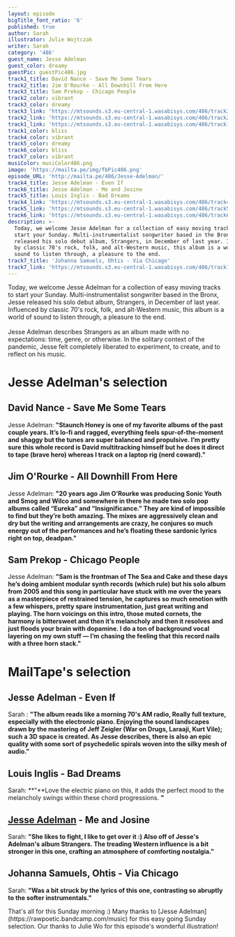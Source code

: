 ```yaml
---
layout: episode
bigTitle_font_ratio: '6'
published: true
author: Sarah
illustrator: Julie Wojtczak
writer: Sarah
category: '486'
guest_name: Jesse Adelman
guest_color: dreamy
guestPic: guestPic486.jpg
track1_title: David Nance - Save Me Some Tears
track2_title: Jim O'Rourke - All Downhill From Here
track3_title: Sam Prekop - Chicago People
track2_color: vibrant
track3_color: dreamy
track3_link: 'https://mtsounds.s3.eu-central-1.wasabisys.com/486/track3.mp3'
track2_link: 'https://mtsounds.s3.eu-central-1.wasabisys.com/486/track2.mp3'
track1_link: 'https://mtsounds.s3.eu-central-1.wasabisys.com/486/track1.mp3'
track1_color: bliss
track4_color: vibrant
track5_color: dreamy
track6_color: bliss
track7_color: vibrant
musiColor: musiColor486.png
image: 'https://mailta.pe/img/fbPic486.png'
episode_URL: 'http://mailta.pe/486/Jesse-Adelman/'
track4_title: Jesse Adelman - Even If
track6_title: Jesse Adelman - Me and Josine
track5_title: Louis Inglis - Bad Dreams
track4_link: 'https://mtsounds.s3.eu-central-1.wasabisys.com/486/track4.mp3'
track5_link: 'https://mtsounds.s3.eu-central-1.wasabisys.com/486/track5.mp3'
track6_link: 'https://mtsounds.s3.eu-central-1.wasabisys.com/486/track6.mp3'
description: >-
  Today, we welcome Jesse Adelman for a collection of easy moving tracks to
  start your Sunday. Multi-instrumentalist songwriter based in the Bronx, Jesse
  released his solo debut album, Strangers, in December of last year. Influenced
  by classic 70's rock, folk, and alt-Western music, this album is a world of
  sound to listen through, a pleasure to the end.
track7_title: 'Johanna Samuels, Ohtis - Via Chicago'
track7_link: 'https://mtsounds.s3.eu-central-1.wasabisys.com/486/track7.mp3'
---
```

<p id="introduction">Today, we welcome Jesse Adelman for a collection of easy moving tracks to start your Sunday. Multi-instrumentalist songwriter based in the Bronx, Jesse released his solo debut album, Strangers, in December of last year. Influenced by classic 70's rock, folk, and alt-Western music, this album is a world of sound to listen through, a pleasure to the end.
  <br><br>
  Jesse Adelman describes Strangers as an album made with no expectations: time, genre, or otherwise. In the solitary context of the pandemic, Jesse felt completely liberated to experiment, to create, and to reflect on his music. 
</p>

# Jesse Adelman's selection

## David Nance - Save Me Some Tears
Jesse Adelman: **"**Staunch Honey is one of my favorite albums of the past couple years. It’s lo-fi and ragged, everything feels spur-of-the-moment and shaggy but the tunes are super balanced and propulsive. I’m pretty sure this whole record is David multitracking himself but he does it direct to tape (brave hero) whereas I track on a laptop rig (nerd coward).**"**

## Jim O'Rourke - All Downhill From Here
Jesse Adelman: **"**20 years ago Jim O’Rourke was producing Sonic Youth and Smog and Wilco and somewhere in there he made two solo pop albums called “Eureka” and “Insignificance.” They are kind of impossible to find but they’re both amazing. The mixes are aggressively clean and dry but the writing and arrangements are crazy, he conjures so much energy out of the performances and he’s floating these sardonic lyrics right on top, deadpan.**"**

## Sam Prekop - Chicago People
Jesse Adelman: **"**Sam is the frontman of The Sea and Cake and these days he’s doing ambient modular synth records (which rule) but his solo album from 2005 and this song in particular have stuck with me over the years as a masterpiece of restrained tension, he captures so much emotion with a few whispers, pretty spare instrumentation, just great writing and playing. The horn voicings on this intro, those muted cornets, the harmony is bittersweet and then it’s melancholy and then it resolves and just floods your brain with dopamine. I do a ton of background vocal layering on my own stuff — I’m chasing the feeling that this record nails with a three horn stack.**"**

# MailTape's selection

## Jesse Adelman - Even If
Sarah : **"**The album reads like a morning 70's AM radio, Really full texture, especially with the electronic piano. Enjoying the sound landscapes drawn by the mastering of Jeff Zeigler (War on Drugs, Laraaji, Kurt Vile); such a 3D space is created. As Jesse describes, there is also an epic quality with some sort of psychedelic spirals woven into the silky mesh of audio.**"**  

## Louis Inglis - Bad Dreams
Sarah: **"**Love the electric piano on this, it adds the perfect mood to the melancholy swings within these chord progressions. **"**

## [Jesse Adelman](https://dargz.bandcamp.com/) - Me and Josine
Sarah: **"**She likes to fight, I like to get over it :) Also off of Jesse's Adelman's album Strangers. The treading Western influence is a bit stronger in this one, crafting an atmosphere of comforting nostalgia.**"**

## Johanna Samuels, Ohtis - Via Chicago
Sarah: **"**Was a bit struck by the lyrics of this one, contrasting so abruptly to the softer instrumentals.**"**

<p id="outroduction">That's all for this Sunday morning :) Many thanks to [Jesse Adelman](https://rawpoetic.bandcamp.com/music) for this easy going Sunday selection. Our thanks to Julie Wo for this episode's wonderful illustration!</p>
